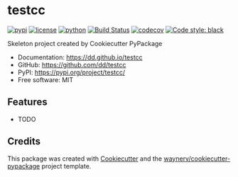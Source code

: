 # testcc


[![pypi](https://img.shields.io/pypi/v/testcc.svg)](https://pypi.org/project/testcc/)
[![license](https://img.shields.io/github/license/dd/testcc)](https://github.com/anyidea/testcc/blob/master/LICENSE)
[![python](https://img.shields.io/pypi/pyversions/testcc.svg)](https://pypi.org/project/testcc/)
[![Build Status](https://github.com/dd/testcc/actions/workflows/dev.yml/badge.svg)](https://github.com/dd/testcc/actions/workflows/ci.yml)
[![codecov](https://codecov.io/gh/dd/testcc/branch/main/graphs/badge.svg)](https://codecov.io/github/dd/testcc)
[![Code style: black](https://img.shields.io/badge/code%20style-black-000000.svg)](https://github.com/psf/black)




Skeleton project created by Cookiecutter PyPackage


* Documentation: <https://dd.github.io/testcc>
* GitHub: <https://github.com/dd/testcc>
* PyPI: <https://pypi.org/project/testcc/>
* Free software: MIT


## Features

* TODO

## Credits

This package was created with [Cookiecutter](https://github.com/audreyr/cookiecutter) and the [waynerv/cookiecutter-pypackage](https://github.com/waynerv/cookiecutter-pypackage) project template.
